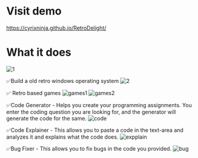# Visit demo
https://cyrixninja.github.io/RetroDelight/
# What it does

![1](https://user-images.githubusercontent.com/72274851/150686571-cde1260b-dbc7-412e-ba61-be26563009c0.png)

✅Build a old retro windows operating system
![2](https://user-images.githubusercontent.com/72274851/150686590-0f78274b-5a7e-458f-9fbd-4a57bc740049.png)

✅ Retro based games
![games1](https://user-images.githubusercontent.com/72274851/150686680-d1c25876-f9d2-4592-a581-504680b219b6.png)
![games2](https://user-images.githubusercontent.com/72274851/150686685-b93da796-3a05-49d6-9c79-455a01511d93.png)

✅Code Generator - Helps you create your programming assignments. You enter the coding question you are looking for, and the generator will generate the code for the same.
![code](https://user-images.githubusercontent.com/72274851/150686695-46c3649d-83c4-434c-ac09-2603a6acb218.png)

✅Code Explainer - This allows you to paste a code in the text-area and analyzes it and explains what the code does.
![expplain](https://user-images.githubusercontent.com/72274851/150686700-d5989392-07aa-4b87-bb51-0b4ded35e8aa.png)

✅Bug Fixer - This allows you to fix bugs in the code you provided.
![bug](https://user-images.githubusercontent.com/72274851/150686714-56e700e0-bacc-450e-a83c-176187006876.png)
